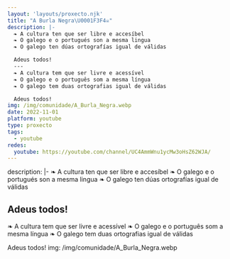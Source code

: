 ```yaml
---
layout: 'layouts/proxecto.njk'
title: "A Burla Negra\U0001F3F4‍☠️"
description: |-
  ❧ A cultura ten que ser libre e accesíbel
  ❧ O galego e o portugués son a mesma lingua
  ❧ O galego ten dúas ortografías igual de válidas

  Adeus todos!
  ---
  ❧ A cultura tem que ser livre e acessível
  ❧ O galego e o português som a mesma língua
  ❧ O galego tem duas ortografias igual de válidas

  Adeus todos!
img: /img/comunidade/A_Burla_Negra.webp
date: 2022-11-01
platform: youtube
type: proxecto
tags:
  - youtube
redes:
  youtube: https://youtube.com/channel/UC4AmmWnu1ycMw3oHsZ62WJA/
---
```

description: |-
  ❧ A cultura ten que ser libre e accesíbel
  ❧ O galego e o portugués son a mesma lingua
  ❧ O galego ten dúas ortografías igual de válidas

  Adeus todos!
  ---
  ❧ A cultura tem que ser livre e acessível
  ❧ O galego e o português som a mesma língua
  ❧ O galego tem duas ortografias igual de válidas

  Adeus todos!
img: /img/comunidade/A_Burla_Negra.webp
